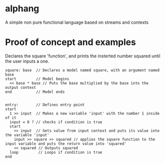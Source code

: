 # alphang
A simple non pure functional language based on streams and contexts

# Proof of concept and examples

Declares the square 'function', and prints the insterted number squared until the user inputs a one.
```
square: base  // Declares a model named square, with an argument named base
start         // Model begins
  << base * base // Puts the base multiplied by the base into the output context
end           // Model ends


entry:        // Defines entry point
start         
  1 >> input  // Makes a new variable 'input' with the number 1 inside of it
  input = 0 ? // checks if condition is true
  start       
    >> input  // Gets value from input context and puts its value into the variable 'input'
    input >> square >> squared // applies the square function to the input variable and puts the return value into 'squared'
    << squared // Outputs squared
  loop         // Loops if condition is true
end
```
